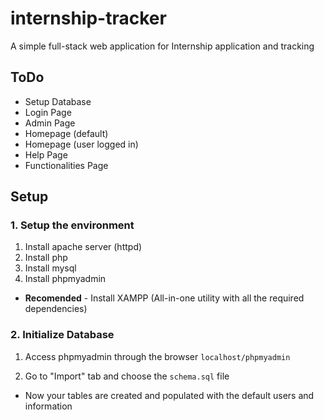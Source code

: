 # internship-tracker

A simple full-stack web application for Internship application and tracking

## ToDo

- Setup Database
- Login Page
- Admin Page
- Homepage (default)
- Homepage (user logged in)
- Help Page
- Functionalities Page

## Setup

### 1. Setup the environment

1. Install apache server (httpd)
2. Install php
3. Install mysql
4. Install phpmyadmin

- **Recomended** - Install XAMPP (All-in-one utility with all the required dependencies)

### 2. Initialize Database

1. Access phpmyadmin through the browser `localhost/phpmyadmin`

2. Go to "Import" tab and choose the `schema.sql` file

- Now your tables are created and populated with the default users and information
